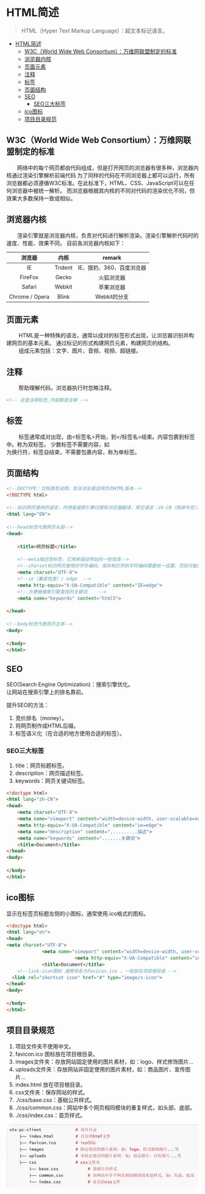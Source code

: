 # HTML简述

> HTML（Hyper Text Markup Language）：超文本标记语言。  

<!-- TOC -->
* [HTML简述](#html简述)
  * [W3C（World Wide Web Consortium）：万维网联盟制定的标准](#w3cworld-wide-web-consortium万维网联盟制定的标准)
  * [浏览器内核](#浏览器内核)
  * [页面元素](#页面元素)
  * [注释](#注释)
  * [标签](#标签)
  * [页面结构](#页面结构)
  * [SEO](#seo)
    * [SEO三大标签](#seo三大标签)
  * [ico图标](#ico图标)
  * [项目目录规范](#项目目录规范)
<!-- TOC -->

## W3C（World Wide Web Consortium）：万维网联盟制定的标准

&ensp;&ensp;&ensp;&ensp;网络中的每个网页都由代码组成，但是打开网页的浏览器有很多种，浏览器内核通过渲染引擎解析前端代码
为了同样的代码在不同浏览器上都可以运行，所有浏览器都必须遵循W3C标准。在此标准下，HTML、CSS、JavaScript可以在任何浏览器中被统一解析。
而浏览器根据其内核的不同对代码的渲染优化不同，但效果大多数保持一致或相似。

## 浏览器内核

&ensp;&ensp;&ensp;&ensp;渲染引擎就是浏览器内核，负责对代码进行解析渲染。渲染引擎解析代码时的速度、性能、效果不同。
目前各浏览器内核如下：  

|      浏览器       |   内核    |     remark      |
|:--------------:|:-------:|:---------------:|
|       IE       | Trident | IE、猎豹、360、百度浏览器 |
|    FireFox     |  Gecko  |      火狐浏览器      |
|     Safari     | Webkit  |      苹果浏览器      |
| Chrome / Opera |  Blink  |    Webkit的分支    |

## 页面元素
&ensp;&ensp;&ensp;&ensp;
HTML是一种特殊的语法，通常以成对的标签形式出现，让浏览器识别并构建网页的基本元素。
通过标记的形式构建网页元素，构建网页的结构。  
&ensp;&ensp;&ensp;&ensp;
组成元素包括：文字、图片、音频、视频、超链接。

## 注释
&ensp;&ensp;&ensp;&ensp;
帮助理解代码，浏览器执行时忽略注释。
```html
<!-- 这是注释标签,内容都是注释 -->
```

## 标签
&ensp;&ensp;&ensp;&ensp;
标签通常成对出现，由<标签名>开始，到</标签名>结束。内容包裹到标签中。称为双标签。
少数标签不需要内容，如<br/>为换行符，标签自结束，不需要包裹内容，称为单标签。

## 页面结构

```html
<!--DOCTYPE：文档类型说明，告诉浏览器该网页的HTML版本-->
<!DOCTYPE html>

<!--标识网页使用的语言，作用是搜索引擎归类和浏览器翻译，常见语言：zh-CN（简体中文），en（英文）-->
<html lang="EN">

<!--head标签代表网页头部-->
<head>

    <title>网页标题</title>

    <!--meta描述性标签，它用来描述网站的一些信息-->
    <!--charset标识网页使用的字符编码，保存和打开的字符编码需要统一设置，否则可能出现乱码。-->
    <meta charset="UTF-8">
    <!--ie（兼容性差）/ edge  -->
    <meta http-equiv="X-UA-Compatible" content="IE=edge">
    <!--方便被搜索引擎查找的关键词    -->
    <meta name="keywords" content="html5">

</head>

<!--body标签代表网页主体-->
<body>

</body>
</html>
```

## SEO
SEO(Search Engine Optimization)：搜索引擎优化。  
让网站在搜索引擎上的排名靠前。  

提升SEO的方法：
1. 竞价排名（money）。
2. 将网页制作成HTML后缀。
3. 标签语义化（在合适的地方使用合适的标签）。

### SEO三大标签
1. title：网页标题标签。
2. description：网页描述标签。
3. keywords：网页关键词标签。

```html
<!doctype html>
<html lang="zh-CN">
<head>
    <meta charset="UTF-8">
    <meta name="viewport" content="width=device-width, user-scalable=no, initial-scale=1.0, maximum-scale=1.0, minimum-scale=1.0">
    <meta http-equiv="X-UA-Compatible" content="ie=edge">
    <meta name="description" content="..........描述">
    <meta name="keywords" content=".......关键词">
    <title>Document</title>
</head>
<body>
  
</body>
</html>
```

## ico图标
显示在标签页标题左侧的小图标，通常使用.ico格式的图标。  

```html
<!doctype html>
<html lang="en">
<head>
<meta charset="UTF-8">
             <meta name="viewport" content="width=device-width, user-scalable=no, initial-scale=1.0, maximum-scale=1.0, minimum-scale=1.0">
                         <meta http-equiv="X-UA-Compatible" content="ie=edge">
             <title>Document</title>
    <!--link:icon图标 通常命名为favicon.ico ，一般放在项目根目录 -->
  <link rel="shortcut icon" href="#" type="image/x-icon">
</head>
<body>
  
</body>
</html>
```

## 项目目录规范
1. 项目文件夹不使用中文。
2. favicon.ico 图标放在项目根目录。
3. images文件夹：存放网站固定使用的图片素材，如：logo、样式修饰图片...
4. uploads文件夹：存放网站非固定使用的图片素材，如：商品图片、宣传图片...
5. index.html 放在项目根目录。
6. css文件夹：保存网站的样式。
7. ./css/base.css：基础公共样式。
8. ./css/common.css：网站中多个网页相同模块的重复样式，如头部、底部。
9. ./css/index.css：首页样式。

![项目目录结构](../images/项目目录结构.png)

